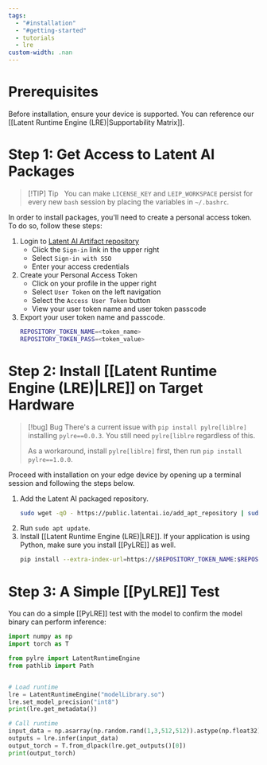 ```yaml
---
tags:
  - "#installation"
  - "#getting-started"
  - tutorials
  - lre
custom-width: .nan
---
```

# Prerequisites
Before installation, ensure your device is supported. You can reference our [[Latent Runtime Engine (LRE)|Supportability Matrix]].
# Step 1: Get Access to Latent AI Packages

> [!TIP] Tip  
> You can make `LICENSE_KEY` and `LEIP_WORKSPACE` persist for every new `bash` session by placing the variables in `~/.bashrc`.

In order to install packages, you'll need to create a personal access token. To do so, follow these steps:

1. Login to [Latent AI Artifact repository](https://repository.latentai.com/)
    - Click the `Sign-in` link in the upper right
    - Select `Sign-in with SSO`
    - Enter your access credentials
2. Create your Personal Access Token
    - Click on your profile in the upper right
    - Select `User Token` on the left navigation
    - Select the `Access User Token` button
    - View your user token name and user token passcode
3. Export your user token name and passcode.
	```bash
	REPOSITORY_TOKEN_NAME=<token_name>
	REPOSITORY_TOKEN_PASS=<token_value>
	```
# Step 2: Install [[Latent Runtime Engine (LRE)|LRE]] on Target Hardware

> [!bug] Bug
> There's a current issue with `pip install pylre[liblre]` installing `pylre==0.0.3`. You still need `pylre[liblre` regardless of this.
> 
> As a workaround, install `pylre[liblre]` first, then run `pip install pylre==1.0.0`.

Proceed with installation on your edge device by opening up a terminal session and following the steps below.
1. Add the Latent AI packaged repository.
	```bash
	sudo wget -qO - https://public.latentai.io/add_apt_repository | sudo bash
	```
2. Run `sudo apt update`. 
3. Install [[Latent Runtime Engine (LRE)|LRE]]. If your application is using Python, make sure you install [[PyLRE]] as well.
	```bash
	pip install --extra-index-url=https://$REPOSITORY_TOKEN_NAME:$REPOSITORY_TOKEN_PASS@repository.latentai.com/repository/pypi/simple pylre[liblre]
	```
# Step 3: A Simple [[PyLRE]] Test
You can do a simple [[PyLRE]] test with the model to confirm the model binary can perform inference:
```python
import numpy as np
import torch as T

from pylre import LatentRuntimeEngine
from pathlib import Path


# Load runtime
lre = LatentRuntimeEngine("modelLibrary.so")
lre.set_model_precision("int8")
print(lre.get_metadata())

# Call runtime
input_data = np.asarray(np.random.rand(1,3,512,512)).astype(np.float32)
outputs = lre.infer(input_data)
output_torch = T.from_dlpack(lre.get_outputs()[0])
print(output_torch)
```